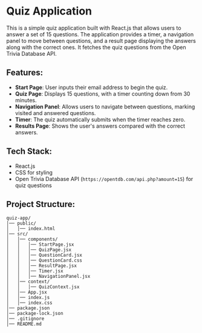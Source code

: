 # Quiz Application

This is a simple quiz application built with React.js that allows users to answer a set of 15 questions. The application provides a timer, a navigation panel to move between questions, and a result page displaying the answers along with the correct ones. It fetches the quiz questions from the Open Trivia Database API.

## Features:
- **Start Page**: User inputs their email address to begin the quiz.
- **Quiz Page**: Displays 15 questions, with a timer counting down from 30 minutes.
- **Navigation Panel**: Allows users to navigate between questions, marking visited and answered questions.
- **Timer**: The quiz automatically submits when the timer reaches zero.
- **Results Page**: Shows the user's answers compared with the correct answers.

## Tech Stack:
- React.js
- CSS for styling
- Open Trivia Database API (`https://opentdb.com/api.php?amount=15`) for quiz questions

## Project Structure:
```plaintext
quiz-app/
│── public/
│   │── index.html
│── src/
│   │── components/
│   │   │── StartPage.jsx
│   │   │── QuizPage.jsx
│   │   │── QuestionCard.jsx
│   │   │── QuestionCard.css
│   │   │── ResultPage.jsx
│   │   │── Timer.jsx
│   │   │── NavigationPanel.jsx
│   │── context/
│   │   │── QuizContext.jsx
│   │── App.jsx
│   │── index.js
│   │── index.css
│── package.json
│── package-lock.json
│── .gitignore
│── README.md
